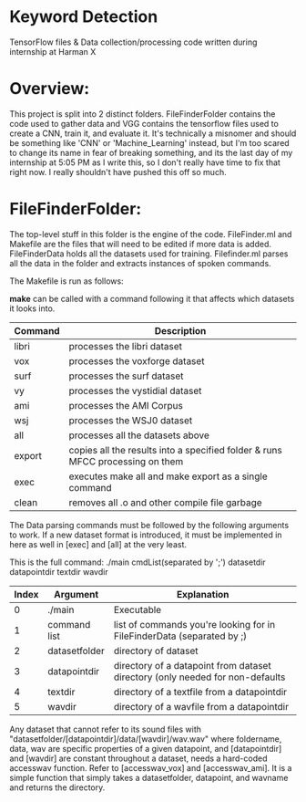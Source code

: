 # Keyword Detection
TensorFlow files & Data collection/processing code written during internship at Harman X

Overview:
=========

This project is split into 2 distinct folders. FileFinderFolder contains the code
used to gather data and VGG contains the tensorflow files used to create a CNN, 
train it, and evaluate it. It's technically a misnomer and should be something
like 'CNN' or 'Machine_Learning' instead, but I'm too scared to change its name
in fear of breaking something, and its the last day of my internship at 5:05 PM
as I write this, so I don't really have time to fix that right now. I really 
shouldn't have pushed this off so much. 

FileFinderFolder:
=================

The top-level stuff in this folder is the engine of the code. FileFinder.ml and
Makefile are the files that will need to be edited if more data is added. 
FileFinderData holds all the datasets used for training. Filefinder.ml parses 
all the data in the folder and extracts instances of spoken commands. 

The Makefile is run as follows: 

**make** can be called with a command following it that affects which datasets it 
looks into. 

| Command | Description |
| --- | --- |
| libri | processes the libri dataset |
| vox | processes the voxforge dataset |
| surf | processes the surf dataset |
| vy | processes the vystidial dataset |
| ami | processes the AMI Corpus |
| wsj | processes the WSJ0 dataset |
| all | processes all the datasets above |
| export | copies all the results into a specified folder & runs MFCC processing on them |
| exec | executes make all and make export as a single command |
| clean | removes all .o and other compile file garbage |

The Data parsing commands must be followed by the following arguments to work. 
If a new dataset format is introduced, it must be implemented in here as well in
[exec] and [all] at the very least. 

This is the full command: 
./main cmdList(separated by ';') datasetdir datapointdir textdir wavdir

| Index | Argument | Explanation |
| --- | --- | --- |
| 0 | ./main | Executable |
| 1 | command list | list of commands you're looking for in FileFinderData (separated by ;)
| 2 | datasetfolder | directory of dataset | 
| 3 | datapointdir | directory of a datapoint from dataset directory (only needed for non-defaults |
| 4 | textdir | directory of a textfile from a datapointdir |
| 5 | wavdir | directory of a wavfile from a datapointdir |

Any dataset that cannot refer to its sound files with "datasetfolder/[datapointdir]/data/[wavdir]/wav.wav" where foldername, data, wav are specific properties of a given datapoint, and [datapointdir] and [wavdir] are constant throughout a dataset, needs a hard-coded accesswav function. Refer to [accesswav_vox] and [accesswav_ami]. It is a simple function that simply takes a datasetfolder, datapoint, and wavname and returns the directory. 

